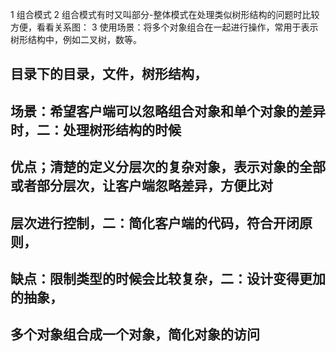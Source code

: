 1 组合模式
2 组合模式有时又叫部分-整体模式在处理类似树形结构的问题时比较方便，看看关系图：
3 使用场景：将多个对象组合在一起进行操作，常用于表示树形结构中，例如二叉树，数等。

## 目录下的目录，文件，树形结构，

## 场景：希望客户端可以忽略组合对象和单个对象的差异时，二：处理树形结构的时候

## 优点；清楚的定义分层次的复杂对象，表示对象的全部或者部分层次，让客户端忽略差异，方便比对

## 层次进行控制，二：简化客户端的代码，符合开闭原则，

## 缺点：限制类型的时候会比较复杂，二：设计变得更加的抽象，


## 多个对象组合成一个对象，简化对象的访问